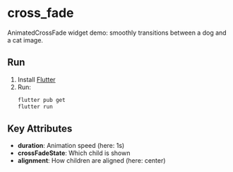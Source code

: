 # cross_fade

AnimatedCrossFade widget demo: smoothly transitions between a dog and a cat image.

## Run
1. Install [Flutter](https://docs.flutter.dev/get-started/install)
2. Run:
   ```sh
   flutter pub get
   flutter run
   ```

## Key Attributes
- **duration**: Animation speed (here: 1s)
- **crossFadeState**: Which child is shown
- **alignment**: How children are aligned (here: center)


